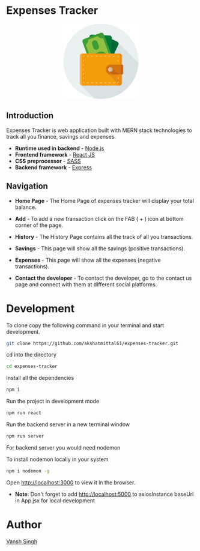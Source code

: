 # Expenses Tracker

<p align="center">
<img src="./public/images/favicon.svg" alt="Expenses Tracker" width="200" height="200" />
</p>

## Introduction

Expenses Tracker is web application built with MERN stack technologies to track all you finance, savings and expenses.

-   **Runtime used in backend** - [Node.js](https://nodejs.org/)
-   **Frontend framework** - [React JS](https://reactjs.org/)
-   **CSS preprocessor** - [SASS](https://sass-lang.com/)
-   **Backend framework** - [Express](https://expressjs.com/)

## Navigation

-   **Home Page** - The Home Page of expenses tracker will display your total balance.

-   **Add** - To add a new transaction click on the FAB ( + ) icon at bottom corner of the page.

-   **History** - The History Page contains all the track of all you transactions.

-   **Savings** - This page will show all the savings (positive transactions).

-   **Expenses** - This page will show all the expenses (negative transactions).

-   **Contact the developer** - To contact the developer, go to the contact us page and connect with them at different social platforms.


# Development

To clone copy the following command in your terminal and start development.

```sh
git clone https://github.com/akshatmittal61/expenses-tracker.git
```

cd into the directory

```sh
cd expenses-tracker
```

Install all the dependencies

```sh
npm i
```

Run the project in development mode

```sh
npm run react
```

Run the backend server in a new terminal window

```sh
npm run server
```

For backend server you would need nodemon

To install nodemon locally in your system

```sh
npm i nodemon -g
```

Open [http://localhost:3000](http://localhost:3000) to view it in the browser.

- **Note**: Don't forget to add [http://localhost:5000](http://localhost:5000) to axiosInstance baseUrl in App.jsx for local development

# Author

[Vansh Singh]()
